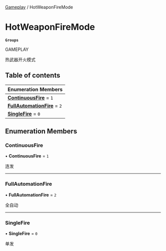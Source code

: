 [Gameplay](../modules/Gameplay.Gameplay.md) / HotWeaponFireMode

# HotWeaponFireMode <Badge type="tip" text="Enumeration" /> <Score text="HotWeaponFireMode" />

**`Groups`**

GAMEPLAY

热武器开火模式

## Table of contents

| Enumeration Members |
| :-----|
| **[ContinuousFire](Gameplay.HotWeaponFireMode.md#continuousfire)** = ``1`` <br> |
| **[FullAutomationFire](Gameplay.HotWeaponFireMode.md#fullautomationfire)** = ``2`` <br> |
| **[SingleFire](Gameplay.HotWeaponFireMode.md#singlefire)** = ``0`` <br> |

## Enumeration Members

### ContinuousFire <Score text="ContinuousFire" /> 

• **ContinuousFire** = ``1``

连发

___

### FullAutomationFire <Score text="FullAutomationFire" /> 

• **FullAutomationFire** = ``2``

全自动

___

### SingleFire <Score text="SingleFire" /> 

• **SingleFire** = ``0``

单发
